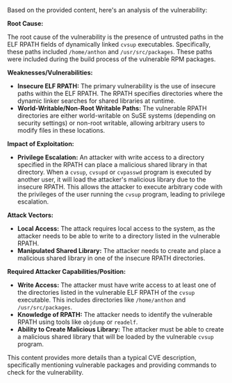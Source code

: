 Based on the provided content, here's an analysis of the vulnerability:

**Root Cause:**

The root cause of the vulnerability is the presence of untrusted paths in the ELF RPATH fields of dynamically linked `cvsup` executables. Specifically, these paths included `/home/anthon` and `/usr/src/packages`. These paths were included during the build process of the vulnerable RPM packages.

**Weaknesses/Vulnerabilities:**

*   **Insecure ELF RPATH:** The primary vulnerability is the use of insecure paths within the ELF RPATH. The RPATH specifies directories where the dynamic linker searches for shared libraries at runtime.
*   **World-Writable/Non-Root Writable Paths:**  The vulnerable RPATH directories are either world-writable on SuSE systems (depending on security settings) or non-root writable, allowing arbitrary users to modify files in these locations.

**Impact of Exploitation:**

*   **Privilege Escalation:** An attacker with write access to a directory specified in the RPATH can place a malicious shared library in that directory. When a `cvsup`, `cvsupd` or `cvpasswd` program is executed by another user, it will load the attacker's malicious library due to the insecure RPATH.  This allows the attacker to execute arbitrary code with the privileges of the user running the `cvsup` program, leading to privilege escalation.

**Attack Vectors:**

*   **Local Access:** The attack requires local access to the system, as the attacker needs to be able to write to a directory listed in the vulnerable RPATH.
*   **Manipulated Shared Library:** The attacker needs to create and place a malicious shared library in one of the insecure RPATH directories.

**Required Attacker Capabilities/Position:**

*   **Write Access:** The attacker must have write access to at least one of the directories listed in the vulnerable ELF RPATH of the `cvsup` executable. This includes directories like `/home/anthon` and `/usr/src/packages`.
*   **Knowledge of RPATH:** The attacker needs to identify the vulnerable RPATH using tools like `objdump` or `readelf`.
*   **Ability to Create Malicious Library:** The attacker must be able to create a malicious shared library that will be loaded by the vulnerable `cvsup` program.

This content provides more details than a typical CVE description, specifically mentioning vulnerable packages and providing commands to check for the vulnerability.